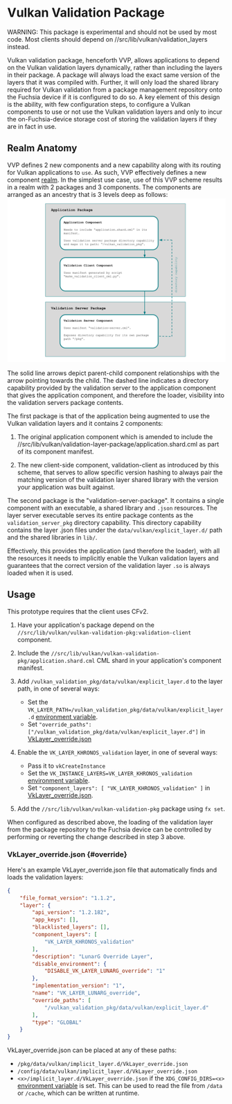 # Vulkan Validation Package

WARNING: This package is experimental and should not be used by most code. Most clients should
depend on //src/lib/vulkan/validation_layers instead.

Vulkan validation package, henceforth VVP, allows applications to depend on the Vulkan validation
layers dynamically, rather than including the layers in their package. A package will always load
the exact same version of the layers that it was compiled with. Further, it will only load the
shared library required for Vulkan validation from a package management repository onto the Fuchsia
device if it is configured to do so. A key element of this design is the ability, with few
configuration steps, to configure a Vulkan components to use or not use the Vulkan validation layers
and only to incur the on-Fuchsia-device storage cost of storing the validation layers if they are in
fact in use.

## Realm Anatomy

VVP defines 2 new components and a new capability along with its routing for Vulkan applications to
`use`. As such, VVP effectively defines a new component [realm][realm]. In the simplest use case,
use of this VVP scheme results in a realm with 2 packages and 3 components. The components are
arranged as an ancestry that is 3 levels deep as follows: <br>![realm][realm-anatomy]<br>

The solid line arrows depict parent-child component relationships with the arrow pointing towards
the child. The dashed line indicates a directory capability provided by the validation server to the
application component that gives the application component, and therefore the loader, visibility
into the validation servers package contents.

The first package is that of the application being augmented to use the Vulkan validation layers and
it contains 2 components:

   1. The original application component which is amended to include the
      //src/lib/vulkan/validation-layer-package/application.shard.cml as part of its component
      manifest.

   2. The new client-side component, validation-client as introduced by this scheme, that serves to
      allow specific version hashing to always pair the matching version of the validation layer
      shared library with the version your application was built against.



The second package is the "validation-server-package". It contains a single component with an
executable, a shared library and `.json` resources.  The layer server executable serves its entire
package contents as the `validation_server_pkg` directory capability. This directory capability
contains the layer .json files under the `data/vulkan/explicit_layer.d/` path and the shared
libraries in  `lib/`.

Effectively, this provides the application (and therefore the loader), with all the resources it
needs to implicitly enable the Vulkan validation layers and guarantees that the correct version of
the validation layer `.so` is always loaded when it is used.

## Usage

This prototype requires that the client uses CFv2.

1. Have your application's package depend on the
   `//src/lib/vulkan/vulkan-validation-pkg:validation-client` component.
2. Include the `//src/lib/vulkan/vulkan-validation-pkg/application.shard.cml` CML shard in your
   application's component manifest.
3. Add `/vulkan_validation_pkg/data/vulkan/explicit_layer.d` to the layer path, in one of several
   ways:

    * Set the `VK_LAYER_PATH=/vulkan_validation_pkg/data/vulkan/explicit_layer.d`
      [environment variable][environ].
    * Set `"override_paths": ["/vulkan_validation_pkg/data/vulkan/explicit_layer.d"]` in
      [VkLayer_override.json](#override)

4. Enable the `VK_LAYER_KHRONOS_validation` layer, in one of several ways:

    * Pass it to `vkCreateInstance`
    * Set the `VK_INSTANCE_LAYERS=VK_LAYER_KHRONOS_validation` [environment variable][environ].
    * Set `"component_layers": [ "VK_LAYER_KHRONOS_validation" ]` in
      [VkLayer_override.json](#override).

5. Add the `//src/lib/vulkan/vulkan-validation-pkg` package using `fx set`.

When configured as described above, the loading of the validation layer from the package repository
to the Fuchsia device can be controlled by performing or reverting the change described in step 3
above.

### VkLayer_override.json {#override}

Here's an example VkLayer_override.json file that automatically finds and loads
the validation layers:

```json
{
    "file_format_version": "1.1.2",
    "layer": {
        "api_version": "1.2.182",
        "app_keys": [],
        "blacklisted_layers": [],
        "component_layers": [
            "VK_LAYER_KHRONOS_validation"
        ],
        "description": "LunarG Override Layer",
        "disable_environment": {
            "DISABLE_VK_LAYER_LUNARG_override": "1"
        },
        "implementation_version": "1",
        "name": "VK_LAYER_LUNARG_override",
        "override_paths": [
            "/vulkan_validation_pkg/data/vulkan/explicit_layer.d"
        ],
        "type": "GLOBAL"
    }
}
```

VkLayer_override.json can be placed at any of these paths:

* `/pkg/data/vulkan/implicit_layer.d/VkLayer_override.json`
* `/config/data/vulkan/implicit_layer.d/VkLayer_override.json`
* `<x>/implicit_layer.d/VkLayer_override.json` if the `XDG_CONFIG_DIRS=<x>`
  [environment variable][environ] is set. This can be used to read the file from
  `/data` or `/cache`, which can be written at runtime.

[environ]: docs/concepts/components/v2/elf_runner.md#environment_variables

[realm]: https://fuchsia.dev/fuchsia-src/concepts/components/v2/realms?hl=en
[realm-anatomy]: images/vulkan_validation_pkg.svg
